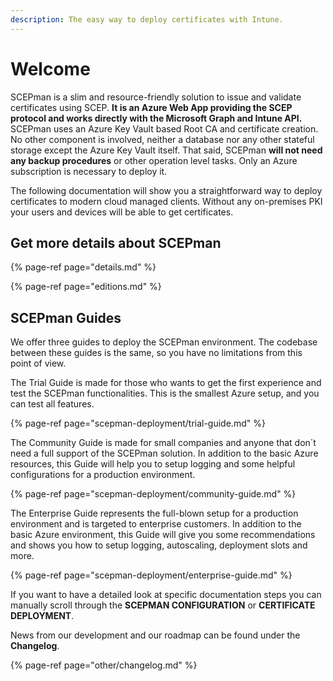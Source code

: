 ```yaml
---
description: The easy way to deploy certificates with Intune.
---
```


# Welcome

SCEPman is a slim and resource-friendly solution to issue and validate certificates using SCEP. **It is an Azure Web App providing the SCEP protocol and works directly with the Microsoft Graph and Intune API.** SCEPman uses an Azure Key Vault based Root CA and certificate creation. No other component is involved, neither a database nor any other stateful storage except the Azure Key Vault itself. That said, SCEPman **will not need any backup procedures** or other operation level tasks. Only an Azure subscription is necessary to deploy it.

The following documentation will show you a straightforward way to deploy certificates to modern cloud managed clients. Without any on-premises PKI your users and devices will be able to get certificates.

## Get more details about SCEPman

{% page-ref page="details.md" %}

{% page-ref page="editions.md" %}

## SCEPman Guides

We offer three guides to deploy the SCEPman environment. The codebase between these guides is the same, so you have no limitations from this point of view. 

The Trial Guide is made for those who wants to get the first experience and test the SCEPman functionalities. This is the smallest Azure setup, and you can test all features.

{% page-ref page="scepman-deployment/trial-guide.md" %}

The Community Guide is made for small companies and anyone that don´t need a full support of the SCEPman solution. In addition to the basic Azure resources, this Guide will help you to setup logging and some helpful configurations for a production environment.

{% page-ref page="scepman-deployment/community-guide.md" %}

The Enterprise Guide represents the full-blown setup for a production environment and is targeted to enterprise customers. In addition to the basic Azure environment, this Guide will give you some recommendations and shows you how to setup logging, autoscaling, deployment slots and more.

{% page-ref page="scepman-deployment/enterprise-guide.md" %}

If you want to have a detailed look at specific documentation steps you can manually scroll through the **SCEPMAN CONFIGURATION** or **CERTIFICATE DEPLOYMENT**.

News from our development and our roadmap can be found under the **Changelog**.

{% page-ref page="other/changelog.md" %}

